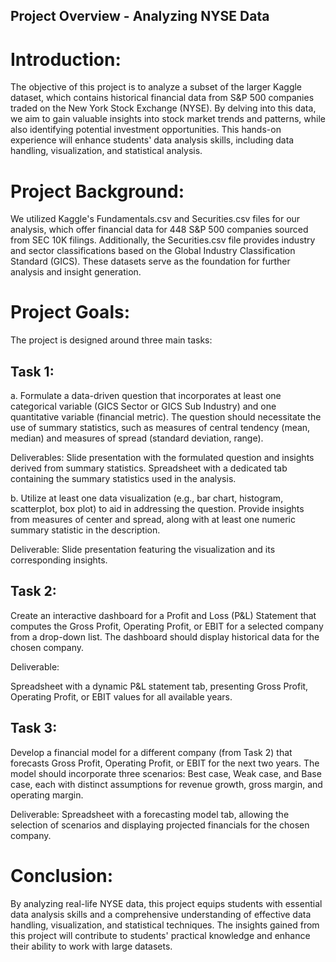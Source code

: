 ## Project Overview - Analyzing NYSE Data

# Introduction:
The objective of this project is to analyze a subset of the larger Kaggle dataset, which contains historical financial data from S&P 500 companies traded on the New York Stock Exchange (NYSE). By delving into this data, we aim to gain valuable insights into stock market trends and patterns, while also identifying potential investment opportunities. This hands-on experience will enhance students' data analysis skills, including data handling, visualization, and statistical analysis.

# Project Background:
We utilized Kaggle's Fundamentals.csv and Securities.csv files for our analysis, which offer financial data for 448 S&P 500 companies sourced from SEC 10K filings. Additionally, the Securities.csv file provides industry and sector classifications based on the Global Industry Classification Standard (GICS). These datasets serve as the foundation for further analysis and insight generation.

# Project Goals:
The project is designed around three main tasks:

## Task 1:
a. Formulate a data-driven question that incorporates at least one categorical variable (GICS Sector or GICS Sub Industry) and one quantitative variable (financial metric). The question should necessitate the use of summary statistics, such as measures of central tendency (mean, median) and measures of spread (standard deviation, range).

Deliverables:
Slide presentation with the formulated question and insights derived from summary statistics.
Spreadsheet with a dedicated tab containing the summary statistics used in the analysis.

b. Utilize at least one data visualization (e.g., bar chart, histogram, scatterplot, box plot) to aid in addressing the question. Provide insights from measures of center and spread, along with at least one numeric summary statistic in the description.

Deliverable:
Slide presentation featuring the visualization and its corresponding insights.

## Task 2:
Create an interactive dashboard for a Profit and Loss (P&L) Statement that computes the Gross Profit, Operating Profit, or EBIT for a selected company from a drop-down list. The dashboard should display historical data for the chosen company.

Deliverable:

Spreadsheet with a dynamic P&L statement tab, presenting Gross Profit, Operating Profit, or EBIT values for all available years.

## Task 3:
Develop a financial model for a different company (from Task 2) that forecasts Gross Profit, Operating Profit, or EBIT for the next two years. The model should incorporate three scenarios: Best case, Weak case, and Base case, each with distinct assumptions for revenue growth, gross margin, and operating margin.

Deliverable:
Spreadsheet with a forecasting model tab, allowing the selection of scenarios and displaying projected financials for the chosen company.

# Conclusion:
By analyzing real-life NYSE data, this project equips students with essential data analysis skills and a comprehensive understanding of effective data handling, visualization, and statistical techniques. The insights gained from this project will contribute to students' practical knowledge and enhance their ability to work with large datasets.
